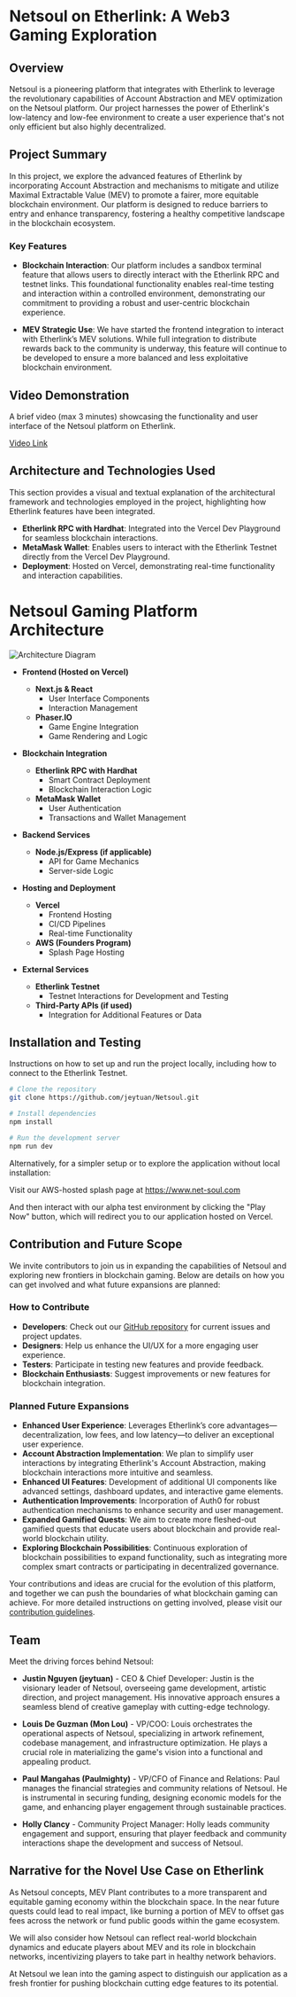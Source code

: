 # Netsoul on Etherlink: A Web3 Gaming Exploration

## Overview

Netsoul is a pioneering platform that integrates with Etherlink to leverage the revolutionary capabilities of Account Abstraction and MEV optimization on the Netsoul platform. Our project harnesses the power of Etherlink's low-latency and low-fee environment to create a user experience that's not only efficient but also highly decentralized.

## Project Summary

In this project, we explore the advanced features of Etherlink by incorporating Account Abstraction and mechanisms to mitigate and utilize Maximal Extractable Value (MEV) to promote a fairer, more equitable blockchain environment. Our platform is designed to reduce barriers to entry and enhance transparency, fostering a healthy competitive landscape in the blockchain ecosystem.

### Key Features
- **Blockchain Interaction**: Our platform includes a sandbox terminal feature that allows users to directly interact with the Etherlink RPC and testnet links. This foundational functionality enables real-time testing and interaction within a controlled environment, demonstrating our commitment to providing a robust and user-centric blockchain experience.

- **MEV Strategic Use**: We have started the frontend integration to interact with Etherlink’s MEV solutions. While full integration to distribute rewards back to the community is underway, this feature will continue to be developed to ensure a more balanced and less exploitative blockchain environment.

## Video Demonstration

A brief video (max 3 minutes) showcasing the functionality and user interface of the Netsoul platform on Etherlink.

[Video Link](#)

## Architecture and Technologies Used

This section provides a visual and textual explanation of the architectural framework and technologies employed in the project, highlighting how Etherlink features have been integrated.

- **Etherlink RPC with Hardhat**: Integrated into the Vercel Dev Playground for seamless blockchain interactions.
- **MetaMask Wallet**: Enables users to interact with the Etherlink Testnet directly from the Vercel Dev Playground.
- **Deployment**: Hosted on Vercel, demonstrating real-time functionality and interaction capabilities.


# Netsoul Gaming Platform Architecture
![Architecture Diagram](#)  <!-- Add your diagram image link here -->
- **Frontend (Hosted on Vercel)**
  - **Next.js & React**
    - User Interface Components
    - Interaction Management
  - **Phaser.IO**
    - Game Engine Integration
    - Game Rendering and Logic

- **Blockchain Integration**
  - **Etherlink RPC with Hardhat**
    - Smart Contract Deployment
    - Blockchain Interaction Logic
  - **MetaMask Wallet**
    - User Authentication
    - Transactions and Wallet Management

- **Backend Services**
  - **Node.js/Express (if applicable)**
    - API for Game Mechanics
    - Server-side Logic

- **Hosting and Deployment**
  - **Vercel**
    - Frontend Hosting
    - CI/CD Pipelines
    - Real-time Functionality
  - **AWS (Founders Program)**
    - Splash Page Hosting

- **External Services**
  - **Etherlink Testnet**
    - Testnet Interactions for Development and Testing
  - **Third-Party APIs (if used)**
    - Integration for Additional Features or Data




## Installation and Testing

Instructions on how to set up and run the project locally, including how to connect to the Etherlink Testnet.


```bash
# Clone the repository
git clone https://github.com/jeytuan/Netsoul.git

# Install dependencies
npm install

# Run the development server
npm run dev
```

Alternatively, for a simpler setup or to explore the application without local installation:

Visit our AWS-hosted splash page at https://www.net-soul.com

And then interact with our alpha test environment by clicking the "Play Now" button, which will redirect you to our application hosted on Vercel.


## Contribution and Future Scope

We invite contributors to join us in expanding the capabilities of Netsoul and exploring new frontiers in blockchain gaming. Below are details on how you can get involved and what future expansions are planned:

### How to Contribute

- **Developers**: Check out our [GitHub repository](https://github.com/jeytuan/Netsoul) for current issues and project updates.
- **Designers**: Help us enhance the UI/UX for a more engaging user experience.
- **Testers**: Participate in testing new features and provide feedback.
- **Blockchain Enthusiasts**: Suggest improvements or new features for blockchain integration.

### Planned Future Expansions
- **Enhanced User Experience**: Leverages Etherlink’s core advantages—decentralization, low fees, and low latency—to deliver an exceptional user experience.
- **Account Abstraction Implementation**: We plan to simplify user interactions by integrating Etherlink's Account Abstraction, making blockchain interactions more intuitive and seamless.
- **Enhanced UI Features**: Development of additional UI components like advanced settings, dashboard updates, and interactive game elements.
- **Authentication Improvements**: Incorporation of Auth0 for robust authentication mechanisms to enhance security and user management.
- **Expanded Gamified Quests**: We aim to create more fleshed-out gamified quests that educate users about blockchain and provide real-world blockchain utility.
- **Exploring Blockchain Possibilities**: Continuous exploration of blockchain possibilities to expand functionality, such as integrating more complex smart contracts or participating in decentralized governance.

Your contributions and ideas are crucial for the evolution of this platform, and together we can push the boundaries of what blockchain gaming can achieve. For more detailed instructions on getting involved, please visit our [contribution guidelines](https://github.com/jeytuan/Netsoul/CONTRIBUTING.md).



## Team

Meet the driving forces behind Netsoul:

- **Justin Nguyen (jeytuan)** - CEO & Chief Developer: Justin is the visionary leader of Netsoul, overseeing game development, artistic direction, and project management. His innovative approach ensures a seamless blend of creative gameplay with cutting-edge technology.

- **Louis De Guzman (Mon Lou)** - VP/COO: Louis orchestrates the operational aspects of Netsoul, specializing in artwork refinement, codebase management, and infrastructure optimization. He plays a crucial role in materializing the game's vision into a functional and appealing product.

- **Paul Mangahas (Paulmighty)** - VP/CFO of Finance and Relations: Paul manages the financial strategies and community relations of Netsoul. He is instrumental in securing funding, designing economic models for the game, and enhancing player engagement through sustainable practices.

- **Holly Clancy** - Community Project Manager: Holly leads community engagement and support, ensuring that player feedback and community interactions shape the development and success of Netsoul.




## Narrative for the Novel Use Case on Etherlink
As Netsoul concepts, MEV Plant contributes to a more transparent and equitable gaming economy within the blockchain space. In the near future quests could lead to real impact, like burning a portion of MEV to offset gas fees across the network or fund public goods within the game ecosystem.

We will also consider how Netsoul can reflect real-world blockchain dynamics and educate players about MEV and its role in blockchain networks, incentivizing players to take part in healthy network behaviors.

At Netsoul we lean into the gaming aspect to distinguish our application as a fresh frontier for pushing blockchain cutting edge features to its potential.
